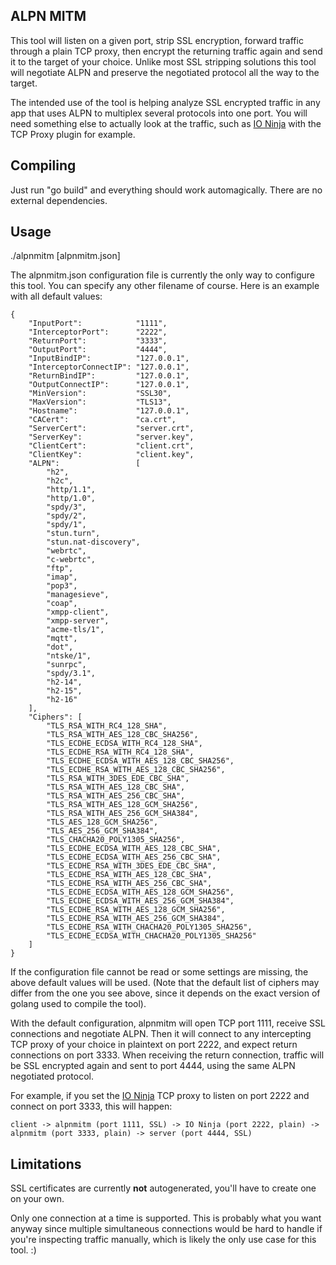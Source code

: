 ALPN MITM
---------

This tool will listen on a given port, strip SSL encryption, forward traffic through a plain TCP proxy, then encrypt the returning traffic again and send it to the target of your choice. Unlike most SSL stripping solutions this tool will negotiate ALPN and preserve the negotiated protocol all the way to the target.

The intended use of the tool is helping analyze SSL encrypted traffic in any app that uses ALPN to multiplex several protocols into one port. You will need something else to actually look at the traffic, such as [IO Ninja](https://ioninja.com/) with the TCP Proxy plugin for example.

Compiling
---------

Just run "go build" and everything should work automagically. There are no external dependencies.

Usage
-----

./alpnmitm \[alpnmitm.json]

The alpnmitm.json configuration file is currently the only way to configure this tool. You can specify any other filename of course. Here is an example with all default values:

```
{
	"InputPort":            "1111",
	"InterceptorPort":      "2222",
	"ReturnPort":           "3333",
	"OutputPort":           "4444",
	"InputBindIP":          "127.0.0.1",
	"InterceptorConnectIP": "127.0.0.1",
	"ReturnBindIP":         "127.0.0.1",
	"OutputConnectIP":      "127.0.0.1",
	"MinVersion":           "SSL30",
	"MaxVersion":           "TLS13",
	"Hostname":             "127.0.0.1",
	"CACert":               "ca.crt",
	"ServerCert":           "server.crt",
	"ServerKey":            "server.key",
	"ClientCert":           "client.crt",
	"ClientKey":            "client.key",
	"ALPN":                 [
		"h2",
		"h2c",
		"http/1.1",
		"http/1.0",
		"spdy/3",
		"spdy/2",
		"spdy/1",
		"stun.turn",
		"stun.nat-discovery",
		"webrtc",
		"c-webrtc",
		"ftp",
		"imap",
		"pop3",
		"managesieve",
		"coap",
		"xmpp-client",
		"xmpp-server",
		"acme-tls/1",
		"mqtt",
		"dot",
		"ntske/1",
		"sunrpc",
		"spdy/3.1",
		"h2-14",
		"h2-15",
		"h2-16"
	],
	"Ciphers": [
		"TLS_RSA_WITH_RC4_128_SHA",
		"TLS_RSA_WITH_AES_128_CBC_SHA256",
		"TLS_ECDHE_ECDSA_WITH_RC4_128_SHA",
		"TLS_ECDHE_RSA_WITH_RC4_128_SHA",
		"TLS_ECDHE_ECDSA_WITH_AES_128_CBC_SHA256",
		"TLS_ECDHE_RSA_WITH_AES_128_CBC_SHA256",
		"TLS_RSA_WITH_3DES_EDE_CBC_SHA",
		"TLS_RSA_WITH_AES_128_CBC_SHA",
		"TLS_RSA_WITH_AES_256_CBC_SHA",
		"TLS_RSA_WITH_AES_128_GCM_SHA256",
		"TLS_RSA_WITH_AES_256_GCM_SHA384",
		"TLS_AES_128_GCM_SHA256",
		"TLS_AES_256_GCM_SHA384",
		"TLS_CHACHA20_POLY1305_SHA256",
		"TLS_ECDHE_ECDSA_WITH_AES_128_CBC_SHA",
		"TLS_ECDHE_ECDSA_WITH_AES_256_CBC_SHA",
		"TLS_ECDHE_RSA_WITH_3DES_EDE_CBC_SHA",
		"TLS_ECDHE_RSA_WITH_AES_128_CBC_SHA",
		"TLS_ECDHE_RSA_WITH_AES_256_CBC_SHA",
		"TLS_ECDHE_ECDSA_WITH_AES_128_GCM_SHA256",
		"TLS_ECDHE_ECDSA_WITH_AES_256_GCM_SHA384",
		"TLS_ECDHE_RSA_WITH_AES_128_GCM_SHA256",
		"TLS_ECDHE_RSA_WITH_AES_256_GCM_SHA384",
		"TLS_ECDHE_RSA_WITH_CHACHA20_POLY1305_SHA256",
		"TLS_ECDHE_ECDSA_WITH_CHACHA20_POLY1305_SHA256"
	]
}
```

If the configuration file cannot be read or some settings are missing, the above default values will be used. (Note that the default list of ciphers may differ from the one you see above, since it depends on the exact version of golang used to compile the tool).

With the default configuration, alpnmitm will open TCP port 1111, receive SSL connections and negotiate ALPN. Then it will connect to any intercepting TCP proxy of your choice in plaintext on port 2222, and expect return connections on port 3333. When receiving the return connection, traffic will be SSL encrypted again and sent to port 4444, using the same ALPN negotiated protocol.

For example, if you set the [IO Ninja](https://ioninja.com/) TCP proxy to listen on port 2222 and connect on port 3333, this will happen:

```
client -> alpnmitm (port 1111, SSL) -> IO Ninja (port 2222, plain) -> alpnmitm (port 3333, plain) -> server (port 4444, SSL)
```

Limitations
-----------

SSL certificates are currently **not** autogenerated, you'll have to create one on your own.

Only one connection at a time is supported. This is probably what you want anyway since multiple simultaneous connections would be hard to handle if you're inspecting traffic manually, which is likely the only use case for this tool. :)
